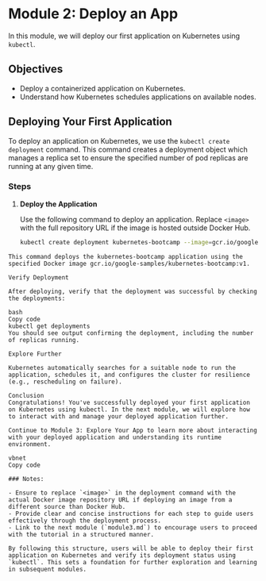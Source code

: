 # Module 2: Deploy an App

In this module, we will deploy our first application on Kubernetes using `kubectl`.

## Objectives

- Deploy a containerized application on Kubernetes.
- Understand how Kubernetes schedules applications on available nodes.

## Deploying Your First Application

To deploy an application on Kubernetes, we use the `kubectl create deployment` command. This command creates a deployment object which manages a replica set to ensure the specified number of pod replicas are running at any given time.

### Steps

1. **Deploy the Application**

   Use the following command to deploy an application. Replace `<image>` with the full repository URL if the image is hosted outside Docker Hub.

   ```bash
   kubectl create deployment kubernetes-bootcamp --image=gcr.io/google-samples/kubernetes-bootcamp:v1
 ```
This command deploys the kubernetes-bootcamp application using the specified Docker image gcr.io/google-samples/kubernetes-bootcamp:v1.

Verify Deployment

After deploying, verify that the deployment was successful by checking the deployments:

bash
Copy code
kubectl get deployments
You should see output confirming the deployment, including the number of replicas running.

Explore Further

Kubernetes automatically searches for a suitable node to run the application, schedules it, and configures the cluster for resilience (e.g., rescheduling on failure).

Conclusion
Congratulations! You've successfully deployed your first application on Kubernetes using kubectl. In the next module, we will explore how to interact with and manage your deployed application further.

Continue to Module 3: Explore Your App to learn more about interacting with your deployed application and understanding its runtime environment.

vbnet
Copy code

### Notes:

- Ensure to replace `<image>` in the deployment command with the actual Docker image repository URL if deploying an image from a different source than Docker Hub.
- Provide clear and concise instructions for each step to guide users effectively through the deployment process.
- Link to the next module (`module3.md`) to encourage users to proceed with the tutorial in a structured manner.

By following this structure, users will be able to deploy their first application on Kubernetes and verify its deployment status using `kubectl`. This sets a foundation for further exploration and learning in subsequent modules.
